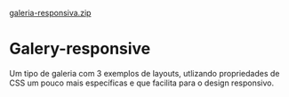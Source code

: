 
[galeria-responsiva.zip](https://github.com/jadielsanttos/Galery-responsive/files/6379065/galeria-responsiva.zip)
# Galery-responsive
Um tipo de galeria com 3 exemplos de layouts, utlizando propriedades de CSS um pouco mais específicas e que facilita para o design responsivo.

